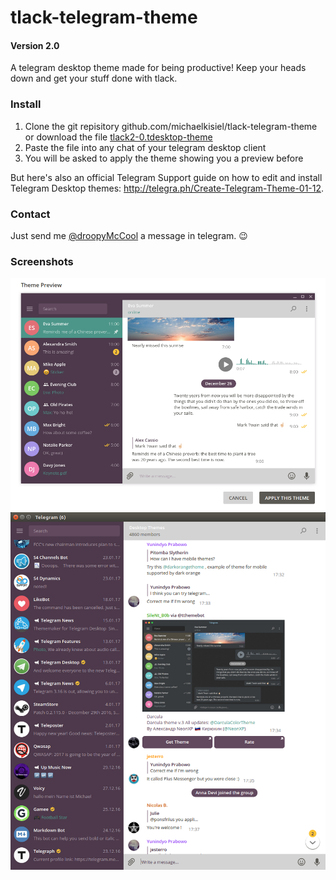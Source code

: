 # tlack-telegram-theme
#### Version 2.0
A telegram desktop theme made for being productive! Keep your heads down and get your stuff done with tlack.

### Install
1. Clone the git repisitory github.com/michaelkisiel/tlack-telegram-theme or download the file [tlack2-0.tdesktop-theme](https://github.com/michaelkisiel/tlack-telegram-theme/blob/master/tlack2-0.tdesktop-theme)
2. Paste the file into any chat of your telegram desktop client
3. You will be asked to apply the theme showing you a preview before

But here's also an official Telegram Support guide on how to edit and install Telegram Desktop themes: http://telegra.ph/Create-Telegram-Theme-01-12.

### Contact
Just send me [@droopyMcCool](https://t.me/droopymccool) a message in telegram. :wink:

### Screenshots
![](TlackScreenshot.png)
![](tlack-telegram-theme.png)
